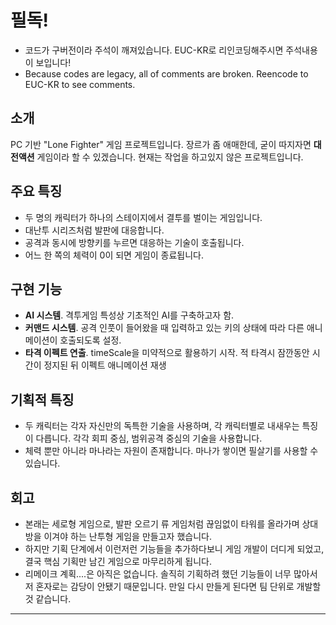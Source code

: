 # 필독!
- 코드가 구버전이라 주석이 깨져있습니다. EUC-KR로 리인코딩해주시면 주석내용이 보입니다!
- Because codes are legacy, all of comments are broken. Reencode to EUC-KR to see comments.

## 소개
PC 기반 "Lone Fighter" 게임 프로젝트입니다.
장르가 좀 애매한데, 굳이 따지자면 **대전액션** 게임이라 할 수 있겠습니다.
현재는 작업을 하고있지 않은 프로젝트입니다.

## 주요 특징
- 두 명의 캐릭터가 하나의 스테이지에서 결투를 벌이는 게임입니다.
- 대난투 시리즈처럼 발판에 대응합니다.
- 공격과 동시에 방향키를 누르면 대응하는 기술이 호출됩니다.
- 어느 한 쪽의 체력이 0이 되면 게임이 종료됩니다.

## 구현 기능
- **AI 시스템**. 격투게임 특성상 기초적인 AI를 구축하고자 함.
- **커맨드 시스템**. 공격 인풋이 들어왔을 때 입력하고 있는 키의 상태에 따라 다른 애니메이션이 호출되도록 설정.
- **타격 이펙트 연출**. timeScale을 미약적으로 활용하기 시작. 적 타격시 잠깐동안 시간이 정지된 뒤 이펙트 애니메이션 재생

## 기획적 특징
- 두 캐릭터는 각자 자신만의 독특한 기술을 사용하며, 각 캐릭터별로 내새우는 특징이 다릅니다. 각각 회피 중심, 범위공격 중심의 기술을 사용합니다.
- 체력 뿐만 아니라 마나라는 자원이 존재합니다. 마나가 쌓이면 필살기를 사용할 수 있습니다.

## 회고
- 본래는 세로형 게임으로, 발판 오르기 류 게임처럼 끊임없이 타워를 올라가며 상대방을 이겨야 하는 난투형 게임을 만들고자 했습니다.
- 하지만 기획 단계에서 이런저런 기능들을 추가하다보니 게임 개발이 더디게 되었고, 결국 핵심 기획만 남긴 게임으로 마무리하게 됩니다.
- 리메이크 계획....은 아직은 없습니다. 솔직히 기획하려 했던 기능들이 너무 많아서 저 혼자로는 감당이 안됐기 때문입니다. 만일 다시 만들게 된다면 팀 단위로 개발할 것 같습니다.
---
